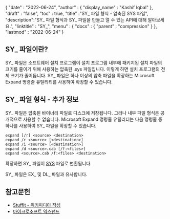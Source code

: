{
  "date" : "2022-06-24",
  "author" : {
    "display_name" : "Kashif Iqbal"
},
  "draft" : "false",
  "toc" : true,
  "title" :"SY_ 파일 형식 - 압축된 SYS 파일",
  "description":"SY_ 파일 형식과 SY_ 파일을 만들고 열 수 있는 API에 대해 알아보세요.",
  "linktitle" : "SY_",
  "menu" : {
    "docs" : {
      "parent" : "compression"
}
},
  "lastmod" : "2022-06-24"
}

## SY_ 파일이란?

SY_ 파일은 소프트웨어 설치 프로그램이 설치 프로그램 내부에 패키지된 설치 파일의 크기를 줄이기 위해 사용하는 압축된 .sys 파일입니다. 이렇게 하면 설치 프로그램의 전체 크기가 줄어듭니다. SY_ 파일은 하나 이상의 압축 파일을 확장하는 Microsoft Expand 명령줄 유틸리티를 사용하여 확장할 수 있습니다.

## SY_ 파일 형식 - 추가 정보

SY_ 파일은 압축된 바이너리 파일로 디스크에 저장됩니다. 그러나 내부 파일 형식은 공개적으로 사용할 수 없습니다. Microsoft Expand 명령줄 유틸리티는 다음 명령줄 중 하나를 사용하여 SY_ 파일을 확장할 수 있습니다.

```
expand [/r] <source> <destination>
expand /r <source> [<destination>]
expand /i <source> [<destination>]
expand /d <source>.cab [/f:<files>]
expand <source>.cab /f:<files> <destination>
```
확장하면 SY_ 파일이 [SYS](/system/sys/) 파일로 변환됩니다.

SY_ 파일은 EX_ 및 DL_ 파일과 유사합니다.

## 참고문헌

* [StuffIt - 위키피디아 작성](https://en.wikipedia.org/wiki/StuffIt)
* [마이크로소프트 익스팬드](https://learn.microsoft.com/en-us/windows-server/administration/windows-commands/expand)

